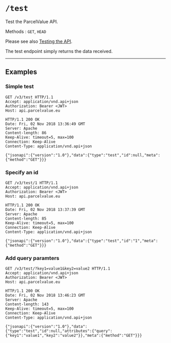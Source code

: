 # `/test`

Test the ParcelValue API.

Methods : `GET`, `HEAD`

Please see also [Testing the API](/docs/Testing.md).

The test endpoint simply returns the data received.

---

## Examples

### Simple test

```
GET /v3/test HTTP/1.1
Accept: application/vnd.api+json
Authorization: Bearer <JWT>
Host: api.parcelvalue.eu

HTTP/1.1 200 OK
Date: Fri, 02 Nov 2018 13:36:49 GMT
Server: Apache
Content-length: 86
Keep-Alive: timeout=5, max=100
Connection: Keep-Alive
Content-Type: application/vnd.api+json

{"jsonapi":{"version":"1.0"},"data":{"type":"test","id":null,"meta":{"method":"GET"}}}
```

### Specify an id

```
GET /v3/test/1 HTTP/1.1
Accept: application/vnd.api+json
Authorization: Bearer <JWT>
Host: api.parcelvalue.eu

HTTP/1.1 200 OK
Date: Fri, 02 Nov 2018 13:37:39 GMT
Server: Apache
Content-length: 85
Keep-Alive: timeout=5, max=100
Connection: Keep-Alive
Content-Type: application/vnd.api+json

{"jsonapi":{"version":"1.0"},"data":{"type":"test","id":"1","meta":{"method":"GET"}}}
```

### Add query paramters

```
GET /v3/test/?key1=value1&key2=value2 HTTP/1.1
Accept: application/vnd.api+json
Authorization: Bearer <JWT>
Host: api.parcelvalue.eu

HTTP/1.1 200 OK
Date: Fri, 02 Nov 2018 13:46:23 GMT
Server: Apache
Content-length: 143
Keep-Alive: timeout=5, max=100
Connection: Keep-Alive
Content-Type: application/vnd.api+json

{"jsonapi":{"version":"1.0"},"data":{"type":"test","id":null,"attributes":{"query":{"key1":"value1","key2":"value2"}},"meta":{"method":"GET"}}}
```
